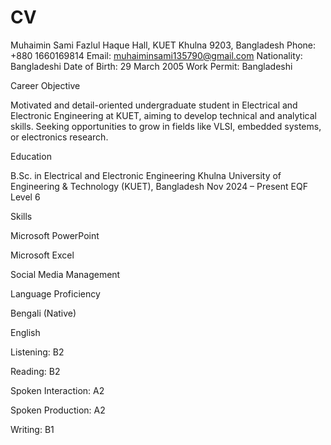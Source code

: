 # CV

Muhaimin Sami
Fazlul Haque Hall, KUET
Khulna 9203, Bangladesh
Phone: +880 1660169814
Email: muhaiminsami135790@gmail.com
Nationality: Bangladeshi
Date of Birth: 29 March 2005
Work Permit: Bangladeshi

Career Objective

Motivated and detail-oriented undergraduate student in Electrical and Electronic Engineering at KUET, aiming to develop technical and analytical skills. Seeking opportunities to grow in fields like VLSI, embedded systems, or electronics research.

Education

B.Sc. in Electrical and Electronic Engineering
Khulna University of Engineering & Technology (KUET), Bangladesh
Nov 2024 – Present
EQF Level 6

Skills

Microsoft PowerPoint

Microsoft Excel

Social Media Management


Language Proficiency

Bengali (Native)

English

Listening: B2

Reading: B2

Spoken Interaction: A2

Spoken Production: A2

Writing: B1
